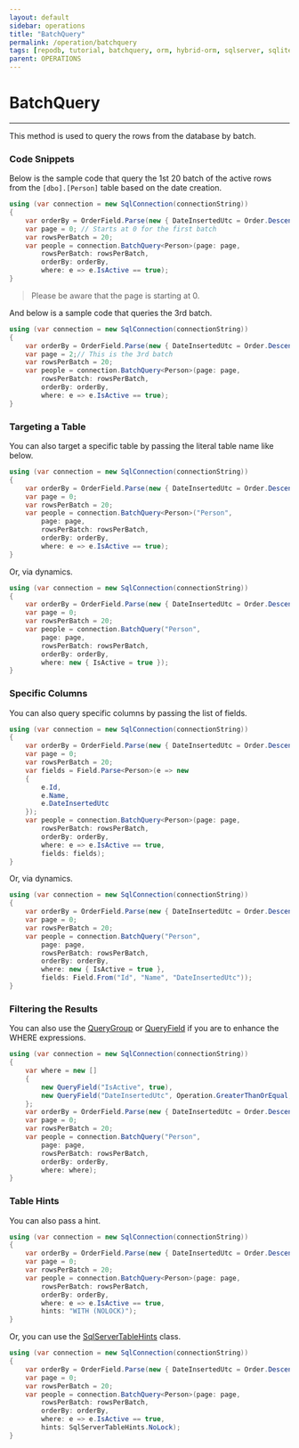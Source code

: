 ```yaml
---
layout: default
sidebar: operations
title: "BatchQuery"
permalink: /operation/batchquery
tags: [repodb, tutorial, batchquery, orm, hybrid-orm, sqlserver, sqlite, mysql, postgresql]
parent: OPERATIONS
---
```


# BatchQuery

---

This method is used to query the rows from the database by batch.

### Code Snippets

Below is the sample code that query the 1st 20 batch of the active rows from the `[dbo].[Person]` table based on the date creation.

```csharp
using (var connection = new SqlConnection(connectionString))
{
    var orderBy = OrderField.Parse(new { DateInsertedUtc = Order.Descending });
    var page = 0; // Starts at 0 for the first batch
    var rowsPerBatch = 20;
    var people = connection.BatchQuery<Person>(page: page,
        rowsPerBatch: rowsPerBatch,
        orderBy: orderBy,
        where: e => e.IsActive == true);
}
```

> Please be aware that the page is starting at 0.

And below is a sample code that queries the 3rd batch.

```csharp
using (var connection = new SqlConnection(connectionString))
{
    var orderBy = OrderField.Parse(new { DateInsertedUtc = Order.Descending });
    var page = 2;// This is the 3rd batch
    var rowsPerBatch = 20;
    var people = connection.BatchQuery<Person>(page: page,
        rowsPerBatch: rowsPerBatch,
        orderBy: orderBy,
        where: e => e.IsActive == true);
}
```

### Targeting a Table

You can also target a specific table by passing the literal table name like below.

```csharp
using (var connection = new SqlConnection(connectionString))
{
    var orderBy = OrderField.Parse(new { DateInsertedUtc = Order.Descending });
    var page = 0;
    var rowsPerBatch = 20;
    var people = connection.BatchQuery<Person>("Person",
        page: page,
        rowsPerBatch: rowsPerBatch,
        orderBy: orderBy,
        where: e => e.IsActive == true);
}
```

Or, via dynamics.

```csharp
using (var connection = new SqlConnection(connectionString))
{
    var orderBy = OrderField.Parse(new { DateInsertedUtc = Order.Descending });
    var page = 0;
    var rowsPerBatch = 20;
    var people = connection.BatchQuery("Person",
        page: page,
        rowsPerBatch: rowsPerBatch,
        orderBy: orderBy,
        where: new { IsActive = true });
}
```

### Specific Columns

You can also query specific columns by passing the list of fields.

```csharp
using (var connection = new SqlConnection(connectionString))
{
    var orderBy = OrderField.Parse(new { DateInsertedUtc = Order.Descending });
    var page = 0;
    var rowsPerBatch = 20;
    var fields = Field.Parse<Person>(e => new
    {
        e.Id,
        e.Name,
        e.DateInsertedUtc
    });
    var people = connection.BatchQuery<Person>(page: page,
        rowsPerBatch: rowsPerBatch,
        orderBy: orderBy,
        where: e => e.IsActive == true,
        fields: fields);
}
```

Or, via dynamics.

```csharp
using (var connection = new SqlConnection(connectionString))
{
    var orderBy = OrderField.Parse(new { DateInsertedUtc = Order.Descending });
    var page = 0;
    var rowsPerBatch = 20;
    var people = connection.BatchQuery("Person",
        page: page,
        rowsPerBatch: rowsPerBatch,
        orderBy: orderBy,
        where: new { IsActive = true },
        fields: Field.From("Id", "Name", "DateInsertedUtc"));
}
```

### Filtering the Results

You can also use the [QueryGroup](/class/querygroup) or [QueryField](/class/queryfield) if you are to enhance the WHERE expressions.

```csharp
using (var connection = new SqlConnection(connectionString))
{
    var where = new []
    {
        new QueryField("IsActive", true),
        new QueryField("DateInsertedUtc", Operation.GreaterThanOrEqual, DateTime.UtcNow.Date.AddDays(-1))
    };
    var orderBy = OrderField.Parse(new { DateInsertedUtc = Order.Descending })
    var page = 0;
    var rowsPerBatch = 20;
    var people = connection.BatchQuery("Person",
        page: page,
        rowsPerBatch: rowsPerBatch,
        orderBy: orderBy,
        where: where);
}
```

### Table Hints

You can also pass a hint.

```csharp
using (var connection = new SqlConnection(connectionString))
{
    var orderBy = OrderField.Parse(new { DateInsertedUtc = Order.Descending });
    var page = 0;
    var rowsPerBatch = 20;
    var people = connection.BatchQuery<Person>(page: page,
        rowsPerBatch: rowsPerBatch,
        orderBy: orderBy,
        where: e => e.IsActive == true,
        hints: "WITH (NOLOCK)");
}
```

Or, you can use the [SqlServerTableHints](/classes[SqlServerTableHints](/class/sqlservertablehints)) class.

```csharp
using (var connection = new SqlConnection(connectionString))
{
    var orderBy = OrderField.Parse(new { DateInsertedUtc = Order.Descending });
    var page = 0;
    var rowsPerBatch = 20;
    var people = connection.BatchQuery<Person>(page: page,
        rowsPerBatch: rowsPerBatch,
        orderBy: orderBy,
        where: e => e.IsActive == true,
        hints: SqlServerTableHints.NoLock);
}
```
